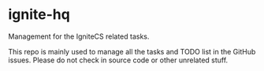 # ignite-hq
Management for the IgniteCS related tasks.

This repo is mainly used to manage all the tasks and TODO list in the GitHub issues. Please do not check in source code or other unrelated stuff.

